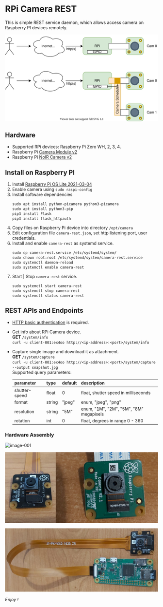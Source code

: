 # RPi Camera REST
This is simple REST service daemon, which allows access camera on Raspberry PI devices remotely.

![hw-arch](docs/rpi-camera-diagram.svg)

## Hardware
* Supported RPi devices: Raspberry Pi Zero WH, 2, 3, 4.
* Raspberry Pi [Camera Module v2](https://www.raspberrypi.org/products/camera-module-v2/)
* Raspberry Pi [NoIR Camera v2](https://www.raspberrypi.org/products/pi-noir-camera-v2/)

## Install on Raspberry PI
1. Install [Raspberry Pi OS Lite 2021-03-04](https://downloads.raspberrypi.org/raspios_lite_armhf/images/raspios_lite_armhf-2021-03-25/2021-03-04-raspios-buster-armhf-lite.zip)
2. Enable camera using ``sudo raspi-config``
3. Install software dependencies
   ```
   sudo apt install python-picamera python3-picamera
   sudo apt install python3-pip
   pip3 install Flask 
   pip3 install flask_httpauth
   ```
4. Copy files on Raspberry Pi device into directory ``/opt/camera`` 
5. Edit configuration file ``camera-rest.json``, 
   set http listening port, user credentials. 
6. Install and enable ``camera-rest`` as systemd service.
   ```
   sudo cp camera-rest.service /etc/systemd/system/
   sudo chown root:root /etc/systemd/system/camera-rest.service
   sudo systemctl daemon-reload
   sudo systemctl enable camera-rest
   ```
7. Start | Stop ``camera-rest`` service.
   ```
   sudo systemctl start camera-rest
   sudo systemctl stop camera-rest
   sudo systemctl status camera-rest
   ```

## REST APIs and Endpoints
* [HTTP basic authentication](https://en.wikipedia.org/wiki/Basic_access_authentication) is required.
* Get info about RPi Camera device.  
  __GET__ ``/system/info``  
  ``curl -u client-001:ex4oo http://<ip-address>:<port>/system/info``
* Capture single image and download it as attachment.   
  __GET__ ``/system/capture``  
  ``curl -u client-001:ex4oo http://<ip-address>:<port>/system/capture --output snapshot.jpg``  
  Supported query parameters:
  
  |  parameter    | type   | default | description                             |
  |---------------|--------|---------|-----------------------------------------|
  | shutter-speed | float  | 0       | float, shutter speed in milliseconds    |
  | format        | string | "jpeg"  | enum, "jpeg", "png"                     | 
  | resolution    | string | "5M"    | enum, "1M", "2M", "5M", "8M" megapixels | 
  | rotation      | int    | 0       | float, degrees in range 0 - 360         | 

### Hardware Assembly
![image-001](docs/image-001.jpg)

![image-002](docs/image-002.jpg)

![image-003](docs/image-003.jpg)
   
*Enjoy !*
